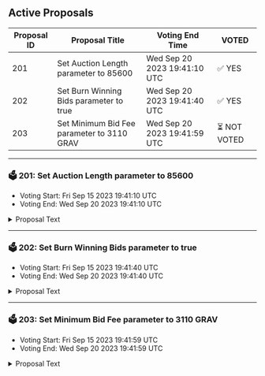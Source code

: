## Active Proposals

| Proposal ID | Proposal Title | Voting End Time | VOTED |
|-------------|----------------|-----------------|-------|
| 201 | Set Auction Length parameter to 85600 | Wed Sep 20 2023 19:41:10 UTC | ✅ YES |
| 202 | Set Burn Winning Bids parameter to true | Wed Sep 20 2023 19:41:40 UTC | ✅ YES |
| 203 | Set Minimum Bid Fee parameter to 3110 GRAV | Wed Sep 20 2023 19:41:59 UTC | ⏳ NOT VOTED |

---

### 🗳 201: Set Auction Length parameter to 85600
- Voting Start: Fri Sep 15 2023 19:41:10 UTC
- Voting End: Wed Sep 20 2023 19:41:10 UTC

<details>
<summary>Proposal Text</summary>
 
# SummarynnThis proposal, if accepted, will effect the implementation of an upcoming SoftwareUpgradeProposal for the Apollo upgrade to Gravity Bridge.nThe Apollo upgrade intends to change several things about Gravity Bridge, including:n README.md archway_service_Governance.md axelar_service_Governance.md bandchain_service_Governance.md ccv.png ccvalidators_logo.png chains chains.json chains.schema.json chihuahua_service_Governance.md comdex_service_Governance.md composable_service_Governance.md cosmoshub_service_Governance.md cryptocrew-validators-logo.png evmos_service_Governance.md gravitybridge_service_Governance.md injective_service_Governance.md juno_service_Governance.md kava_service_Governance.md kujira_service_Governance.md mars_service_Governance.md migaloo_service_Governance.md nolus_service_Governance.md omniflixhub_service_Governance.md osmosis_service_Governance.md passage_service_Governance.md persistence_service_Governance.md quicksilver_service_Governance.md relayers.json relayers.schema.json reports secretnetwork_service_Governance.md solva_logo.png stargaze_service_Governance.md terra2_service_Governance.md update_governance_info.sh Deployment of the Auction modulen README.md archway_service_Governance.md axelar_service_Governance.md bandchain_service_Governance.md ccv.png ccvalidators_logo.png chains chains.json chains.schema.json chihuahua_service_Governance.md comdex_service_Governance.md composable_service_Governance.md cosmoshub_service_Governance.md cryptocrew-validators-logo.png evmos_service_Governance.md gravitybridge_service_Governance.md injective_service_Governance.md juno_service_Governance.md kava_service_Governance.md kujira_service_Governance.md mars_service_Governance.md migaloo_service_Governance.md nolus_service_Governance.md omniflixhub_service_Governance.md osmosis_service_Governance.md passage_service_Governance.md persistence_service_Governance.md quicksilver_service_Governance.md relayers.json relayers.schema.json reports secretnetwork_service_Governance.md solva_logo.png stargaze_service_Governance.md terra2_service_Governance.md update_governance_info.sh Sending half of all Send To Eth chain fees collected to the Community Pool (for use by the Auction module)n README.md archway_service_Governance.md axelar_service_Governance.md bandchain_service_Governance.md ccv.png ccvalidators_logo.png chains chains.json chains.schema.json chihuahua_service_Governance.md comdex_service_Governance.md composable_service_Governance.md cosmoshub_service_Governance.md cryptocrew-validators-logo.png evmos_service_Governance.md gravitybridge_service_Governance.md injective_service_Governance.md juno_service_Governance.md kava_service_Governance.md kujira_service_Governance.md mars_service_Governance.md migaloo_service_Governance.md nolus_service_Governance.md omniflixhub_service_Governance.md osmosis_service_Governance.md passage_service_Governance.md persistence_service_Governance.md quicksilver_service_Governance.md relayers.json relayers.schema.json reports secretnetwork_service_Governance.md solva_logo.png stargaze_service_Governance.md terra2_service_Governance.md update_governance_info.sh Add MetaMask signing support to Gravity Bridge (a.k.a. EIP-712 Signing support)nn This proposal in particular gives the community a voice on an Auction module parameter called auction_length. See #Proposal Details below for more information on this proposal's effect.nn # Contextnn ## Auction Module Fundingnn With [Proposal #180](https://commonwealth.im/gravity-bridge/proposal/180-fund-development-of-auction-module) the Gravity Bridge Community chose to fund the development of the Auction module by Notional.nn ## Auction Module Behaviornn The Auction module is a CosmosSDK module which regularly takes all of the balances in the Community Pool (except for those on the non_auctionable_tokens list) and puts them up for auction.n Each token held in the Community Pool will be a separate auction, so if the pool only holds USDC, WBTC, and PAXG then there would be 3 new auctions to bid on.n These auction balances are then transferred out of the Community Pool and into the control of the Auction module.n The auctions are only open for a period of time known as the Auction Period (determined by the auction_length parameter), during which anyone may bid on an auction by submitting a MsgBid.n Every bid requires paying at least a minimum fee (determined by the min_bid_fee parameter) and locks the provided amount of GRAV (ugraviton) in the Auction module.n At the end of the auction period the highest bidder will be transferred the full balance of the auction tokens, and their bid will either be burned or sent to the Community Pooln (depending on the burn_winning_bids parameter).n Once an auction period is over, the next one begins with the new Community Pool balances.nn ## This Proposal, and other Parameter Proposals like itnn To give the Gravity community a thorough voice in the Apollo upgrade, all of the Auction module parameters and the new Gravity module parameter are being put to individual vote.n This proposal is a signaling proposal which will affect an upcoming upgrade proposal, in which all decisions from these Parameter Proposals will be included.n If this proposal fails, then the upcoming upgrade proposal will have no effect.nn # Proposal Detailsnn This proposal concerns the initial value of the auction_length parameter, which is an Auction module parameter that determines the number of blocks between every Auction Period.nn This proposal, if accepted, will set the initial value for the auction_length parameter to be 85600, which would have the effect of separating active auctions by around 1 week.n As of the writing of this proposal, the block time is approximately 7.07 seconds in length.n Considering that 1 week is 604800 seconds in length, dividing by 7.07 results in nearly 856000 blocks.
</details>

---

### 🗳 202: Set Burn Winning Bids parameter to true
- Voting Start: Fri Sep 15 2023 19:41:40 UTC
- Voting End: Wed Sep 20 2023 19:41:40 UTC

<details>
<summary>Proposal Text</summary>
 
# Summaryn This proposal, if accepted, will effect the implementation of an upcoming SoftwareUpgradeProposal for the Apollo upgrade to Gravity Bridge.n The Apollo upgrade intends to change several things about Gravity Bridge, including:nn README.md archway_service_Governance.md axelar_service_Governance.md bandchain_service_Governance.md ccv.png ccvalidators_logo.png chains chains.json chains.schema.json chihuahua_service_Governance.md comdex_service_Governance.md composable_service_Governance.md cosmoshub_service_Governance.md cryptocrew-validators-logo.png evmos_service_Governance.md gravitybridge_service_Governance.md injective_service_Governance.md juno_service_Governance.md kava_service_Governance.md kujira_service_Governance.md mars_service_Governance.md migaloo_service_Governance.md nolus_service_Governance.md omniflixhub_service_Governance.md osmosis_service_Governance.md passage_service_Governance.md persistence_service_Governance.md quicksilver_service_Governance.md relayers.json relayers.schema.json reports secretnetwork_service_Governance.md solva_logo.png stargaze_service_Governance.md terra2_service_Governance.md update_governance_info.sh Deployment of the Auction modulen README.md archway_service_Governance.md axelar_service_Governance.md bandchain_service_Governance.md ccv.png ccvalidators_logo.png chains chains.json chains.schema.json chihuahua_service_Governance.md comdex_service_Governance.md composable_service_Governance.md cosmoshub_service_Governance.md cryptocrew-validators-logo.png evmos_service_Governance.md gravitybridge_service_Governance.md injective_service_Governance.md juno_service_Governance.md kava_service_Governance.md kujira_service_Governance.md mars_service_Governance.md migaloo_service_Governance.md nolus_service_Governance.md omniflixhub_service_Governance.md osmosis_service_Governance.md passage_service_Governance.md persistence_service_Governance.md quicksilver_service_Governance.md relayers.json relayers.schema.json reports secretnetwork_service_Governance.md solva_logo.png stargaze_service_Governance.md terra2_service_Governance.md update_governance_info.sh Sending half of all Send To Eth chain fees collected to the Community Pool (for use by the Auction module)n README.md archway_service_Governance.md axelar_service_Governance.md bandchain_service_Governance.md ccv.png ccvalidators_logo.png chains chains.json chains.schema.json chihuahua_service_Governance.md comdex_service_Governance.md composable_service_Governance.md cosmoshub_service_Governance.md cryptocrew-validators-logo.png evmos_service_Governance.md gravitybridge_service_Governance.md injective_service_Governance.md juno_service_Governance.md kava_service_Governance.md kujira_service_Governance.md mars_service_Governance.md migaloo_service_Governance.md nolus_service_Governance.md omniflixhub_service_Governance.md osmosis_service_Governance.md passage_service_Governance.md persistence_service_Governance.md quicksilver_service_Governance.md relayers.json relayers.schema.json reports secretnetwork_service_Governance.md solva_logo.png stargaze_service_Governance.md terra2_service_Governance.md update_governance_info.sh Add MetaMask signing support to Gravity Bridge (a.k.a. EIP-712 Signing support)nn This proposal in particular gives the community a voice on an Auction module parameter called burn_winning_bids. See #Proposal Details below for more information on this proposal's effect.nn # Contextnn ## Auction Module Fundingnn With [Proposal #180](https://commonwealth.im/gravity-bridge/proposal/180-fund-development-of-auction-module) the Gravity Bridge Community chose to fund the development of the Auction module by Notional.nn ## Auction Module Behaviornn The Auction module is a CosmosSDK module which regularly takes all of the balances in the Community Pool (except for those on the non_auctionable_tokens list) and puts them up for auction.n Each token held in the Community Pool will be a separate auction, so if the pool only holds USDC, WBTC, and PAXG then there would be 3 new auctions to bid on.n These auction balances are then transferred out of the Community Pool and into the control of the Auction module.n The auctions are only open for a period of time known as the Auction Period (determined by the auction_length parameter), during which anyone may bid on an auction by submitting a MsgBid.n Every bid requires paying at least a minimum fee (determined by the min_bid_fee parameter) and locks the provided amount of GRAV (ugraviton) in the Auction module.n At the end of the auction period the highest bidder will be transferred the full balance of the auction tokens, and their bid will either be burned or sent to the Community Pooln (depending on the burn_winning_bids parameter).n Once an auction period is over, the next one begins with the new Community Pool balances.nn ## This Proposal, and other Parameter Proposals like itnn To give the Gravity community a thorough voice in the Apollo upgrade, all of the Auction module parameters and the new Gravity module parameter are being put to individual vote.n This proposal is a signaling proposal which will affect an upcoming upgrade proposal, in which all decisions from these Parameter Proposals will be included.n If this proposal fails, then the upcoming upgrade proposal will have no effect.nn # Proposal Detailsnn This proposal concerns the initial value of the burn_winning_bids parameter, which is an Auction module parameter that determines if the winning bid on any given auction should be burned, or sent to the community pool.nn This proposal, if accepted, will set the initial value for the burn_winning_bids parameter to be true, which would have the effect of burning all of the GRAV (ugraviton) on every winning bid on each auction offered by the Auction module. This would reduce the total supply of GRAV and in particular the liquid supply of GRAV, and the expected effect would be an increase in the relative value of GRAV over time.
</details>

---

### 🗳 203: Set Minimum Bid Fee parameter to 3110 GRAV
- Voting Start: Fri Sep 15 2023 19:41:59 UTC
- Voting End: Wed Sep 20 2023 19:41:59 UTC

<details>
<summary>Proposal Text</summary>
 
# Summaryn This proposal, if accepted, will effect the implementation of an upcoming SoftwareUpgradeProposal for the Apollo upgrade to Gravity Bridge.n The Apollo upgrade intends to change several things about Gravity Bridge, including:nn README.md archway_service_Governance.md axelar_service_Governance.md bandchain_service_Governance.md ccv.png ccvalidators_logo.png chains chains.json chains.schema.json chihuahua_service_Governance.md comdex_service_Governance.md composable_service_Governance.md cosmoshub_service_Governance.md cryptocrew-validators-logo.png evmos_service_Governance.md gravitybridge_service_Governance.md injective_service_Governance.md juno_service_Governance.md kava_service_Governance.md kujira_service_Governance.md mars_service_Governance.md migaloo_service_Governance.md nolus_service_Governance.md omniflixhub_service_Governance.md osmosis_service_Governance.md passage_service_Governance.md persistence_service_Governance.md quicksilver_service_Governance.md relayers.json relayers.schema.json reports secretnetwork_service_Governance.md solva_logo.png stargaze_service_Governance.md terra2_service_Governance.md update_governance_info.sh Deployment of the Auction modulen README.md archway_service_Governance.md axelar_service_Governance.md bandchain_service_Governance.md ccv.png ccvalidators_logo.png chains chains.json chains.schema.json chihuahua_service_Governance.md comdex_service_Governance.md composable_service_Governance.md cosmoshub_service_Governance.md cryptocrew-validators-logo.png evmos_service_Governance.md gravitybridge_service_Governance.md injective_service_Governance.md juno_service_Governance.md kava_service_Governance.md kujira_service_Governance.md mars_service_Governance.md migaloo_service_Governance.md nolus_service_Governance.md omniflixhub_service_Governance.md osmosis_service_Governance.md passage_service_Governance.md persistence_service_Governance.md quicksilver_service_Governance.md relayers.json relayers.schema.json reports secretnetwork_service_Governance.md solva_logo.png stargaze_service_Governance.md terra2_service_Governance.md update_governance_info.sh Sending half of all Send To Eth chain fees collected to the Community Pool (for use by the Auction module)n README.md archway_service_Governance.md axelar_service_Governance.md bandchain_service_Governance.md ccv.png ccvalidators_logo.png chains chains.json chains.schema.json chihuahua_service_Governance.md comdex_service_Governance.md composable_service_Governance.md cosmoshub_service_Governance.md cryptocrew-validators-logo.png evmos_service_Governance.md gravitybridge_service_Governance.md injective_service_Governance.md juno_service_Governance.md kava_service_Governance.md kujira_service_Governance.md mars_service_Governance.md migaloo_service_Governance.md nolus_service_Governance.md omniflixhub_service_Governance.md osmosis_service_Governance.md passage_service_Governance.md persistence_service_Governance.md quicksilver_service_Governance.md relayers.json relayers.schema.json reports secretnetwork_service_Governance.md solva_logo.png stargaze_service_Governance.md terra2_service_Governance.md update_governance_info.sh Add MetaMask signing support to Gravity Bridge (a.k.a. EIP-712 Signing support)nn This proposal in particular gives the community a voice on an Auction module parameter called min_bid_fee. See #Proposal Details below for more information on this proposal's effect.nn # Contextnn ## Auction Module Fundingnn With [Proposal #180](https://commonwealth.im/gravity-bridge/proposal/180-fund-development-of-auction-module) the Gravity Bridge Community chose to fund the development of the Auction module by Notional.nn ## Auction Module Behaviornn The Auction module is a CosmosSDK module which regularly takes all of the balances in the Community Pool (except for those on the non_auctionable_tokens list) and puts them up for auction.n Each token held in the Community Pool will be a separate auction, so if the pool only holds USDC, WBTC, and PAXG then there would be 3 new auctions to bid on.n These auction balances are then transferred out of the Community Pool and into the control of the Auction module.n The auctions are only open for a period of time known as the Auction Period (determined by the auction_length parameter), during which anyone may bid on an auction by submitting a MsgBid.n Every bid requires paying at least a minimum fee (determined by the min_bid_fee parameter) and locks the provided amount of GRAV (ugraviton) in the Auction module.n At the end of the auction period the highest bidder will be transferred the full balance of the auction tokens, and their bid will either be burned or sent to the Community Pooln (depending on the burn_winning_bids parameter).n Once an auction period is over, the next one begins with the new Community Pool balances.nn ## This Proposal, and other Parameter Proposals like itnn To give the Gravity community a thorough voice in the Apollo upgrade, all of the Auction module parameters and the new Gravity module parameters are being put to individual vote.n This proposal is a signaling proposal which will affect an upcoming upgrade proposal, in which all decisions from these Parameter Proposals will be included.n If this proposal fails, then the upcoming upgrade proposal will have no effect.nn # Proposal Detailsnn This proposal concerns the initial value of the min_bid_fee parameter, which is an Auction module parameter that determines the minimum provided fee for a bid to be considered on any given auction.nn This proposal, if accepted, will set the initial value for the min_bid_fee parameter to be 3110, which would have the effect of requiring users to pay approximately 5 USD worth of GRAV in order to bid on an auction. This fee would be sent to the Community Pool on any successful bid.n The minimum bid fee is a parameter the community can use to prevent spam submission to the Auction module and also to prevent minor bid competition (e.g. increasing the current bid amount by a mere 1 ugraviton every block).
</details>
